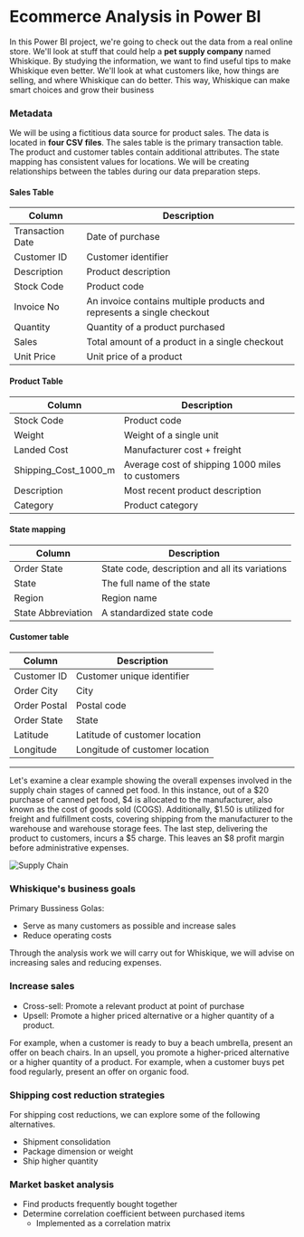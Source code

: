# Ecommerce Analysis in Power BI

In this Power BI project, we're going to check out the data from a real online store. We'll look at stuff that could help a **pet supply company** named Whiskique. By studying the information, we want to find useful tips to make Whiskique even better. We'll look at what customers like, how things are selling, and where Whiskique can do better. This way, Whiskique can make smart choices and grow their business
### Metadata

We will be using a fictitious data source for product sales. The data is located in **four CSV files**. The sales table is the primary transaction table. The product and customer tables contain additional attributes. The state mapping has consistent values for locations. We will be creating relationships between the tables during our data preparation steps.


#### Sales Table
| Column             | Description                                                            |
| -------------------| ---------------------------------------------------------------------- |
| Transaction Date   | Date of purchase                                                       |
| Customer ID        | Customer identifier                                                    |
| Description        | Product description                                                    |
| Stock Code         | Product code                                                           |
| Invoice No         | An invoice contains multiple products and represents a single checkout |
| Quantity           | Quantity of a product purchased                                        |
| Sales              | Total amount of a product in a single checkout                         |
| Unit Price         | Unit price of a product                                                |

#### Product Table
| Column                  | Description                                        |
| ------------------------| -------------------------------------------------- |
| Stock Code              | Product code                                       |
| Weight                  | Weight of a single unit                            |
| Landed Cost             | Manufacturer cost + freight                        |
| Shipping_Cost_1000_m    | Average cost of shipping 1000 miles to customers   |
| Description             | Most recent product description                    |
| Category                | Product category                                   |

#### State mapping
| Column               | Description                                      |
| -------------------- | ------------------------------------------------ |
| Order State          | State code, description and all its variations   |
| State                | The full name of the state                       |
| Region               | Region name                                      |
| State Abbreviation   | A standardized state code                        |

#### Customer table
| Column         | Description                      |
| -------------- | -------------------------------- |
| Customer ID    | Customer unique identifier       |
| Order City     | City                             |
| Order Postal   | Postal code                      |
| Order State    | State                            |
| Latitude       | Latitude of customer location    |
| Longitude      | Longitude of customer location   |

-------
Let's examine a clear example showing the overall expenses involved in the supply chain stages of canned pet food. In this instance, out of a $20 purchase of canned pet food, $4 is allocated to the manufacturer, also known as the cost of goods sold (COGS). Additionally, $1.50 is utilized for freight and fulfillment costs, covering shipping from the manufacturer to the warehouse and warehouse storage fees. The last step, delivering the product to customers, incurs a $5 charge. This leaves an $8 profit margin before administrative expenses.

![Supply Chain](https://github.com/hhuseyincosgun/Ecommerce-Analysis-in-Power-BI/assets/21257660/586014ec-c497-4b49-9d51-ed02a60b7e61)

### Whiskique's business goals

Primary Bussiness Golas:
- Serve as many customers as possible and increase sales
- Reduce operating costs

Through the analysis work we will carry out for Whiskique, we will advise on increasing sales and reducing expenses.

### Increase sales
- Cross-sell: Promote a relevant product at point of purchase
- Upsell: Promote a higher priced alternative or a higher quantity of a product.

For example, when a customer is ready to buy a beach umbrella, present an offer on beach chairs. In an upsell, you promote a higher-priced alternative or a higher quantity of a product. For example, when a customer buys pet food regularly, present an offer on organic food.

### Shipping cost reduction strategies
For shipping cost reductions, we can explore some of the following alternatives.
- Shipment consolidation
- Package dimension or weight
- Ship higher quantity

### Market basket analysis

- Find products frequently bought together
- Determine correlation coefficient between purchased items
  - Implemented as a correlation matrix
























  
